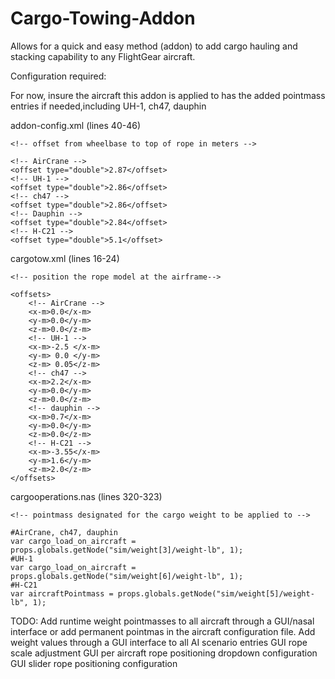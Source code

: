 # Cargo-Towing-Addon
Allows for a quick and easy method (addon) to add cargo hauling and stacking capability to any FlightGear aircraft.

Configuration required:

For now, insure the aircraft this addon is applied to has the added pointmass entries if needed,including
UH-1, ch47, dauphin 

addon-config.xml
(lines 40-46)

    <!-- offset from wheelbase to top of rope in meters -->

    <!-- AirCrane -->
    <offset type="double">2.87</offset>
    <!-- UH-1 -->
    <offset type="double">2.86</offset>
    <!-- ch47 -->
    <offset type="double">2.86</offset>
    <!-- Dauphin -->
    <offset type="double">2.84</offset>
    <!-- H-C21 -->
    <offset type="double">5.1</offset>

cargotow.xml
(lines 16-24)

    <!-- position the rope model at the airframe-->

    <offsets>
        <!-- AirCrane -->
        <x-m>0.0</x-m>
        <y-m>0.0</y-m>
        <z-m>0.0</z-m>
        <!-- UH-1 -->
        <x-m>-2.5 </x-m>
        <y-m> 0.0 </y-m>
        <z-m> 0.05</z-m>
        <!-- ch47 -->
        <x-m>2.2</x-m>
        <y-m>0.0</y-m>
        <z-m>0.0</z-m>
        <!-- dauphin -->
        <x-m>0.7</x-m>
        <y-m>0.0</y-m>
        <z-m>0.0</z-m>
        <!-- H-C21 -->
        <x-m>-3.55</x-m>
        <y-m>1.6</y-m>
        <z-m>2.0</z-m>
    </offsets>

cargooperations.nas
(lines 320-323)

    <!-- pointmass designated for the cargo weight to be applied to -->

    #AirCrane, ch47, dauphin
    var cargo_load_on_aircraft = props.globals.getNode("sim/weight[3]/weight-lb", 1);
    #UH-1
    var cargo_load_on_aircraft = props.globals.getNode("sim/weight[6]/weight-lb", 1);
    #H-C21
    var aircraftPointmass = props.globals.getNode("sim/weight[5]/weight-lb", 1);


TODO:
Add runtime weight pointmasses to all aircraft through a GUI/nasal interface or add permanent pointmas in the aircraft configuration file. 
Add weight values through a GUI interface to all AI scenario entries
GUI rope scale adjustment
GUI per aircraft rope positioning dropdown configuration
GUI slider rope positioning configuration
